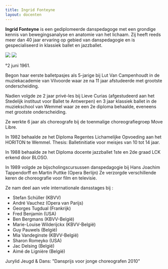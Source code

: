 ```yaml
---
title: Ingrid Fonteyne
layout: docenten
---
```

**Ingrid Fonteyne** is een gediplomeerde danspedagoge met een grondige kennis van bewegingsanalyse en anatomie van het lichaam. Zij heeft reeds meer dan 40 jaar ervaring op gebied van danspedagogie en is gespecialiseerd in klassiek ballet en jazzballet.

![](/pictures/docenten/ingrid-fonteyne/ingrid1.jpg)
![](/pictures/docenten/ingrid-fonteyne/ingrid2.jpg)

°2 juni 1961.

Begon haar eerste balletpasjes als 5-jarige bij Lut Van Campenhoudt in de muziekacademie van Vilvoorde waar ze na 11 jaar afstudeerde met grootste onderscheiding.

Nadien volgde ze 2 jaar privé-les bij Lieve Curias (afgestudeerd aan het Stedelijk instituut voor Ballet te Antwerpen) en 3 jaar klassiek ballet in de muziekschool van Wemmel waar ze een 2e diploma behaalde, eveneens met grootste onderscheiding.

Ze werkte 6 jaar als choreografe bij de toenmalige choreografiegroep Move Libre.

In 1982 behaalde ze het Diploma Regentes Lichamelijke Opvoeding aan het HORITON te Wemmel. Thesis: Balletinitiatie voor meisjes van 10 tot 14 jaar.

In 1988 behaalde ze het Diploma docente jazzballet 1ste en 2de graad LCK erkend door BLOSO.

In 1989 volgde ze bijscholingscursussen danspedagogie bij Hans Joachim Tappendorff en Martin Puttke (Opera Berlijn) Ze verzorgde verschillende keren de choreografie voor film en televisie.

Ze nam deel aan vele internationale dansstages bij :

* Stefan Schüller (KBVV)
* André Vauchez (Opera van Parijs)
* Georges Tugdual (Frankrijk)
* Fred Benjamin (USA)
* Ben Bergmans (KBVV-België)
* Marie-Louise Wilderijckx (KBVV-België)
* Guy Pauwels (België)
* Mia Vandeginste (KBVV-België)
* Sharon Romeyko (USA)
* Jac Delsing (België)
* Aimé de Lignière (België)

Jurylid Jeugd & Dans: "Dansprijs voor jonge choreografen 2010"
